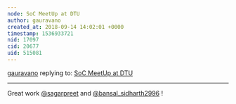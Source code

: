 ```yaml
---
node: SoC MeetUp at DTU
author: gauravano
created_at: 2018-09-14 14:02:01 +0000
timestamp: 1536933721
nid: 17097
cid: 20677
uid: 515081
---
```




[gauravano](../profile/gauravano) replying to: [SoC MeetUp at DTU](../notes/bansal_sidharth2996/09-12-2018/soc-meetup-at-dtu)

----
Great work [@sagarpreet](/profile/sagarpreet) and [@bansal_sidharth2996](/profile/bansal_sidharth2996) !
